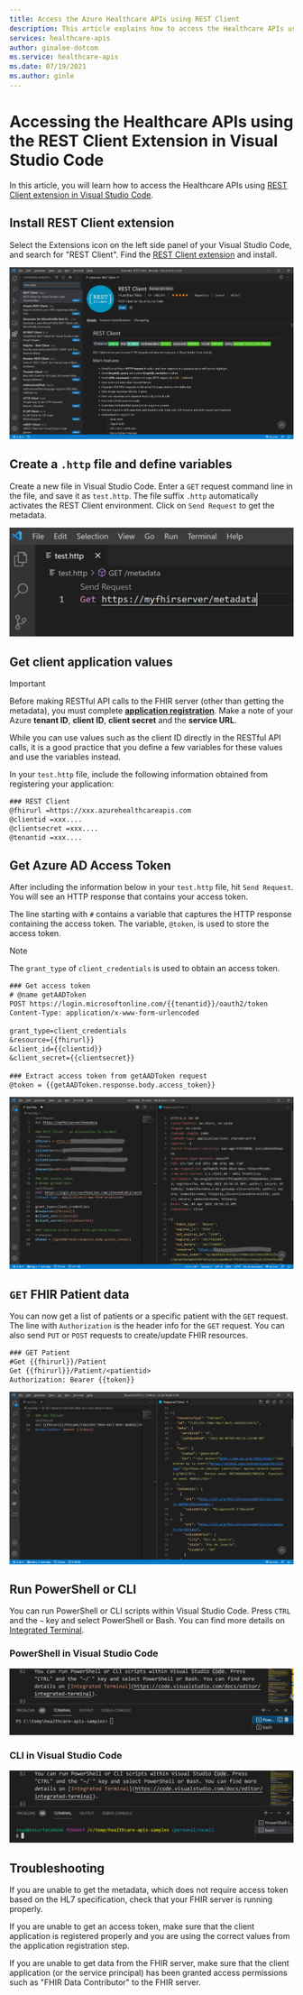 ```yaml
---
title: Access the Azure Healthcare APIs using REST Client
description: This article explains how to access the Healthcare APIs using the REST Client extension in VSCode
services: healthcare-apis
author: ginalee-dotcom
ms.service: healthcare-apis
ms.date: 07/19/2021
ms.author: ginle
---
```


# Accessing the Healthcare APIs using the REST Client Extension in Visual Studio Code

In this article, you will learn how to access the Healthcare APIs using [REST Client extension in Visual Studio Code](https://marketplace.visualstudio.com/items?itemName=humao.rest-client).

## Install REST Client extension

Select the Extensions icon on the left side panel of your Visual Studio Code, and search for "REST Client". Find the [REST Client extension](https://marketplace.visualstudio.com/items?itemName=humao.rest-client) and install.

[ ![REST Client VSCode extension](media/restclient-install.png) ](media/restclient-install.png#lightbox)

## Create a `.http` file and define variables

Create a new file in Visual Studio Code. Enter a `GET` request command line in the file, and save it as `test.http`. The file suffix `.http` automatically activates the REST Client environment. Click on `Send Request` to get the metadata. 

[ ![Send Request](media/restclient-sendrequest.png) ](media/restclient-sendrequest.png#lightbox)

## Get client application values

>[!Important]
Before making RESTful API calls to the FHIR server (other than getting the metadata), you must complete **[application registration](register-application.md)**. Make a note of your Azure **tenant ID**, **client ID**, **client secret** and the **service URL**.

While you can use values such as the client ID directly in the RESTful API calls, it is a good practice that you define a few variables for these values and use the variables instead.

In your `test.http` file, include the following information obtained from registering your application: 

```
### REST Client
@fhirurl =https://xxx.azurehealthcareapis.com
@clientid =xxx....
@clientsecret =xxx....
@tenantid =xxx....
```

## Get Azure AD Access Token

After including the information below in your `test.http` file, hit `Send Request`. You will see an HTTP response that contains your access token.

The line starting with `#` contains a variable that captures the HTTP response containing the access token. The variable, `@token`, is used to store the access token.

>[!Note] 
>The `grant_type` of `client_credentials` is used to obtain an access token.

```
### Get access token 
# @name getAADToken 
POST https://login.microsoftonline.com/{{tenantid}}/oauth2/token
Content-Type: application/x-www-form-urlencoded

grant_type=client_credentials
&resource={{fhirurl}}
&client_id={{clientid}}
&client_secret={{clientsecret}}

### Extract access token from getAADToken request
@token = {{getAADToken.response.body.access_token}}
```

[ ![Get access token](media/restclient-config.png) ](media/restclient-config.png#lightbox)

## `GET` FHIR Patient data

You can now get a list of patients or a specific patient with the `GET` request. The line with `Authorization` is the header info for the `GET` request. You can also send `PUT` or `POST` requests to create/update FHIR resources.

```
### GET Patient 
#Get {{fhirurl}}/Patient
Get {{fhirurl}}/Patient/<patientid>
Authorization: Bearer {{token}}
```

[ ![GET Patient](media/restclient-getpatient.png) ](media/restclient-getpatient.png#lightbox)

## Run PowerShell or CLI

You can run PowerShell or CLI scripts within Visual Studio Code. Press `CTRL` and the `~` key and select PowerShell or Bash. You can find more details on [Integrated Terminal](https://code.visualstudio.com/docs/editor/integrated-terminal).

### PowerShell in Visual Studio Code
[ ![running PowerShell](media/restclient-vspowershell.png) ](media/restclient-vspowershell.png#lightbox)

### CLI in Visual Studio Code
[ ![running PowerShell](media/restclient-vscli.png) ](media/restclient-vscli.png#lightbox)

## Troubleshooting

If you are unable to get the metadata, which does not require access token based on the HL7 specification, check that your FHIR server is running properly.

If you are unable to get an access token, make sure that the client application is registered properly and you are using the correct values from the application registration step.

If you are unable to get data from the FHIR server, make sure that the client application (or the service principal) has been granted access permissions such as "FHIR Data Contributor" to the FHIR server.
